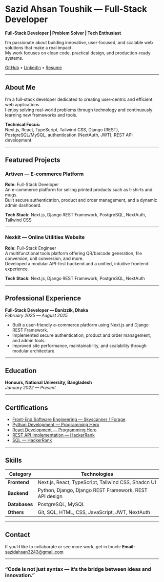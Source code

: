 # Sazid Ahsan Toushik — Full-Stack Developer

**Full-Stack Developer | Problem Solver | Tech Enthusiast**

I’m passionate about building innovative, user-focused, and scalable web solutions that make a real impact.  
My work focuses on clean code, practical design, and production-ready systems.

[GitHub](https://github.com/sazid324) • [LinkedIn](https://www.linkedin.com/in/sazid-ahsan-0919b425a) • [Resume](https://1drv.ms/b/c/4933e43be0c5d84b/ER8tXuNFunpPgs3fwK4TX00BnajJRtbxWuSOQlDwlu5UTA?e=QxlNdZ)

---

## About Me

I’m a full-stack developer dedicated to creating user-centric and efficient web applications.  
I enjoy solving real-world problems through technology and continuously learning new frameworks and tools.

**Technical Focus:**  
Next.js, React, TypeScript, Tailwind CSS, Django (REST), PostgreSQL/MySQL, authentication (NextAuth, JWT), REST API development.

---

## Featured Projects

### Artiven — E-commerce Platform
**Role:** Full-Stack Developer  
An e-commerce platform for selling printed products such as t-shirts and mugs.  
Built secure authentication, product and order management, and a dynamic admin dashboard.  

**Tech Stack:** Next.js, Django REST Framework, PostgreSQL, NextAuth, Tailwind CSS

---

### Nexkit — Online Utilities Website
**Role:** Full-Stack Engineer  
A multifunctional tools platform offering QR/barcode generation, file conversion, unit conversion, and more.  
Developed a modular API-first backend and a unified, intuitive frontend experience.  

**Tech Stack:** Next.js, Django REST Framework, PostgreSQL, NextAuth

---

## Professional Experience

**Full-Stack Developer — Banizzik, Dhaka**  
*February 2025 — August 2025*  
- Built a user-friendly e-commerce platform using Next.js and Django REST Framework.  
- Implemented secure authentication, product and order management, and admin tools.  
- Improved site performance, maintainability, and scalability through modular architecture.

---

## Education

**Honours, National University, Bangladesh**  
*January 2022 — Present*

---

## Certifications

- [Front-End Software Engineering — Skyscanner / Forage](https://1drv.ms/b/c/4933e43be0c5d84b/EZLIC_G9GM1CtZqt_rM-hfQBJf4PYkqaEcq_I9iqbPKDeA?e=RQyefm)  
- [Python Development — Programming Hero](https://1drv.ms/b/c/4933e43be0c5d84b/ERn7A8vawBhDrLiSg_OGdVUBAQu54ecr_DioxVaUpIJusA?e=a89W4T)  
- [React Development — Programming Hero](https://1drv.ms/b/c/4933e43be0c5d84b/ETsJSTzVgt5Dvwnoy-XMcv4BYvvdc5zWtD0iTvss9DBQkA?e=rhbTyB)  
- [REST API Implementation — HackerRank](https://1drv.ms/b/c/4933e43be0c5d84b/EXNvCGs_zNZMmmJcctwDwY8BKKm-Q3n8zl1RRpZfLkdwog?e=9o9NXb)  
- [SQL — HackerRank](https://1drv.ms/b/c/4933e43be0c5d84b/EdDAt47CMelDjO4N9vrcjEIBfAIDt5GbBSYIDdwfXXJwUg?e=4OV1hN)

---

## Skills

| Category | Technologies |
|-----------|---------------|
| **Frontend** | Next.js, React, TypeScript, Tailwind CSS, Shadcn UI |
| **Backend** | Python, Django, Django REST Framework, REST API design |
| **Databases** | PostgreSQL, MySQL |
| **Others** | Git, SQL, HTML, CSS, JavaScript, JWT, NextAuth |

---

## Contact

If you’d like to collaborate or see more work, get in touch:
**Email:** sazidahsan3243@gmail.com  

---

### “Code is not just syntax — it’s the bridge between ideas and innovation.”